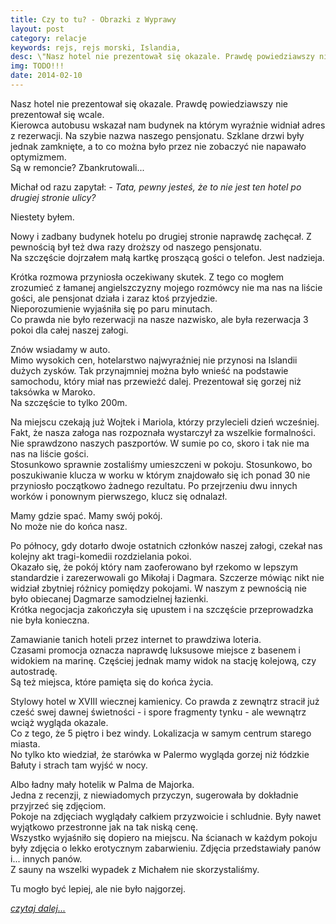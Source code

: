 ```yaml
---
title: Czy to tu? - Obrazki z Wyprawy
layout: post
category: relacje
keywords: rejs, rejs morski, Islandia, 
desc: \"Nasz hotel nie prezentował się okazale. Prawdę powiedziawszy nie prezentował się wcale.\" Relacja z rejsu Islandia - Wyspy Owcze - Szkocja - Hebrydy - Mann - Irlandia.
img: TODO!!!
date: 2014-02-10
---
```


Nasz hotel nie prezentował się okazale. Prawdę powiedziawszy nie prezentował się wcale.   
Kierowca autobusu wskazał nam budynek na którym wyraźnie widniał adres z rezerwacji. Na szybie nazwa naszego pensjonatu. Szklane drzwi 
były jednak zamknięte, a to co można było przez nie zobaczyć nie napawało optymizmem.  
Są w remoncie? Zbankrutowali...  

Michał od razu zapytał:
*- Tata, pewny jesteś, że to nie jest ten hotel po drugiej stronie ulicy?*  

Niestety byłem. 

Nowy i zadbany budynek hotelu po drugiej stronie naprawdę zachęcał. Z pewnością był też dwa razy droższy od naszego pensjonatu.  
Na szczęście dojrzałem małą kartkę proszącą gości o telefon. Jest nadzieja.  

Krótka rozmowa przyniosła oczekiwany skutek. Z tego co mogłem zrozumieć z łamanej angielszczyzny mojego rozmówcy nie ma nas 
na liście gości, ale pensjonat działa i zaraz ktoś przyjedzie.  
Nieporozumienie wyjaśniła się po paru minutach.  
Co prawda nie było rezerwacji na nasze nazwisko, ale była rezerwacja 3 pokoi dla całej naszej załogi.  

Znów wsiadamy w auto.   
Mimo wysokich cen, hotelarstwo najwyraźniej nie przynosi na Islandii dużych zysków. Tak przynajmniej można było wnieść na 
podstawie samochodu, który miał nas przewieźć dalej. Prezentował się gorzej niż taksówka w Maroko.   
Na szczęście to tylko 200m.   

Na miejscu czekają już Wojtek i Mariola, którzy przylecieli dzień wcześniej.  
Fakt, że nasza załoga nas rozpoznała wystarczył za wszelkie formalności. Nie sprawdzono naszych paszportów. W sumie po co, 
skoro i tak nie ma nas na liście gości.  
Stosunkowo sprawnie zostaliśmy umieszczeni w pokoju. Stosunkowo, bo poszukiwanie klucza w worku w którym znajdowało się 
ich ponad 30 nie przyniosło początkowo żadnego rezultatu. Po przejrzeniu dwu innych worków i ponownym pierwszego, klucz  się odnalazł.  

Mamy gdzie spać. Mamy swój pokój.  
No może nie do końca nasz.   

Po północy, gdy dotarło dwoje ostatnich członków naszej załogi, czekał nas kolejny akt tragi-komedii rozdzielania pokoi.  
Okazało się, że pokój który nam zaoferowano był rzekomo w lepszym standardzie i zarezerwowali go Mikołaj i Dagmara. Szczerze 
mówiąc nikt nie widział zbytniej różnicy pomiędzy pokojami. W naszym z pewnością nie było obiecanej Dagmarze samodzielnej łazienki.   
Krótka negocjacja zakończyła się upustem i na szczęście przeprowadzka nie była konieczna.   

Zamawianie tanich hoteli przez internet to prawdziwa loteria.  
Czasami promocja oznacza naprawdę luksusowe miejsce z basenem i widokiem na marinę. Częściej jednak mamy widok na stację 
kolejową, czy autostradę.   
Są też miejsca, które pamięta się do końca życia.   

Stylowy hotel w XVIII wiecznej kamienicy. Co prawda z zewnątrz stracił już cześć swej dawnej świetności - i spore fragmenty tynku - 
ale wewnątrz wciąż wygląda okazale.   
Co z tego, że 5 piętro i bez windy. Lokalizacja w samym centrum starego miasta.   
No tylko kto wiedział, że starówka w Palermo wygląda gorzej niż łódzkie Bałuty i strach tam wyjść w nocy.  

Albo ładny mały hotelik w Palma de Majorka.   
Jedna z recenzji, z niewiadomych przyczyn, sugerowała by dokładnie przyjrzeć się zdjęciom.   
Pokoje na zdjęciach wyglądały całkiem przyzwoicie i schludnie. Były nawet wyjątkowo przestronne jak na tak niską cenę.  
Wszystko wyjaśniło się dopiero na miejscu. Na ścianach w każdym pokoju były zdjęcia o lekko erotycznym zabarwieniu. Zdjęcia 
przedstawiały panów i... innych panów.  
Z sauny na wszelki wypadek z Michałem nie skorzystaliśmy.  

Tu mogło być lepiej, ale nie było najgorzej.  

*[czytaj dalej...](/obrazki-z-wyprawy/dzien-1-doba-2.html)*